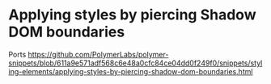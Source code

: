 # Applying styles by piercing Shadow DOM boundaries

Ports https://github.com/PolymerLabs/polymer-snippets/blob/611a9e571adf568c6e48a0cfc84ce04dd0f249f0/snippets/styling-elements/applying-styles-by-piercing-shadow-dom-boundaries.html